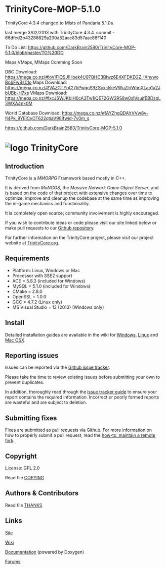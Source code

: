 TrinityCore-MOP-5.1.0
=====================

TrinityCore 4.3.4 changed to Mists of Pandaria 5.1.0a

last merge 3/02/2013 with TrinityCore 4.3.4.
commit - 66dfcd2b43286829a200a52aac83d57aac88f140

To Do List:
https://github.com/DarkBrain2580/TrinityCore-MOP-5.1.0/blob/master/TO%20DO

Maps,VMaps, MMaps Comming Soon 

DBC Download: https://mega.co.nz/#!oVIFlQSJ!Hbek4U07QHC3BIwz6E4XFDKEGZ_IXhywoBp6FwBsCIo
Maps Download: https://mega.co.nz/#!VAZGTYpC!7hPwgoS9ZScxs5keVWuZIriWhnXLao1u2JbUBb-H7xs
VMaps Download: https://mega.co.nz/#!xcJSWJKb!H0cA3Tw1iQE72GW3RS8w0xIVsujfEBDsqL3WXA4nk0M

World Database Download: https://mega.co.nz/#!AYZhgQDA!rVVw8v-fj4Pk_9YElCyOT622qtiaV98ifwid-7v0m_s



https://github.com/DarkBrain2580/TrinityCore-MOP-5.1.0






# ![logo](http://www.trinitycore.org/f/public/style_images/1_trinitycore.png) TrinityCore


## Introduction

TrinityCore is a *MMORPG* Framework based mostly in C++.

It is derived from *MaNGOS*, the *Massive Network Game Object Server*, and is
based on the code of that project with extensive changes over time to optimize,
improve and cleanup the codebase at the same time as improving the in-game
mechanics and functionality.

It is completely open source; community involvement is highly encouraged.

If you wish to contribute ideas or code please visit our site linked below or
make pull requests to our [Github repository](https://github.com/TrinityCore/TrinityCore).

For further information on the TrinityCore project, please visit our project
website at [TrinityCore.org](http://www.trinitycore.org).


## Requirements

+ Platform: Linux, Windows or Mac
+ Processor with SSE2 support
+ ACE = 5.8.3 (included for Windows)
+ MySQL = 5.1.0 (included for Windows)
+ CMake = 2.8.0
+ OpenSSL = 1.0.0
+ GCC = 4.7.2 (Linux only)
+ MS Visual Studio = 12 (2013) (Windows only)


## Install

Detailed installation guides are available in the wiki for
[Windows](http://collab.kpsn.org/display/tc/How-to_Win),
[Linux](http://collab.kpsn.org/display/tc/How-to_Linux) and
[Mac OSX](http://collab.kpsn.org/display/tc/How-to_Mac).


## Reporting issues

Issues can be reported via the [Github issue tracker](https://github.com/TrinityCore/TrinityCore/issues?labels=Branch-3.3.5a).

Please take the time to review existing issues before submitting your own to
prevent duplicates.

In addition, thoroughly read through the [issue tracker guide](http://www.trinitycore.org/f/topic/37-the-trinitycore-issuetracker-and-you/) to ensure
your report contains the required information. Incorrect or poorly formed
reports are wasteful and are subject to deletion.


## Submitting fixes

Fixes are submitted as pull requests via Github. For more information on how to
properly submit a pull request, read the [how-to: maintain a remote fork](http://www.trinitycore.org/f/topic/6037-howto-maintain-a-remote-fork-for-pull-requests-tortoisegit/).


## Copyright

License: GPL 2.0

Read file [COPYING](COPYING)


## Authors &amp; Contributors

Read file [THANKS](THANKS)


## Links

[Site](http://www.trinitycore.org)

[Wiki](http://trinitycore.info)

[Documentation](http://www.trinitycore.net) (powered by Doxygen)

[Forums](http://www.trinitycore.org/f/)
